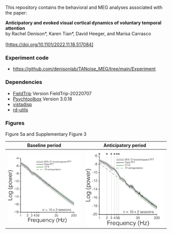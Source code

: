 This repository contains the behavioral and MEG analyses associated with the paper:<br>

<strong>Anticipatory and evoked visual cortical dynamics of voluntary temporal attention</strong><br> by Rachel Denison\*, Karen Tian\*, David Heeger, and Marisa Carrasco<br><br> <a href="https://www.biorxiv.org/content/10.1101/2022.11.18.517084v3" target="_blank">[https://doi.org/10.1101/2022.11.18.517084]</a><br>

### Experiment code

-   <https://github.com/denisonlab/TANoise_MEG/tree/main/Experiment>

### Dependencies

-   [FieldTrip](https://www.fieldtriptoolbox.org/) Version FieldTrip-20220707
-   [Psychtoolbox](http://psychtoolbox.org/) Version 3.0.18
-   [vistadisp](https://github.com/vistalab/vistadisp)
-   [rd-utils](https://github.com/racheldenison/rd-utils)

### Figures

Figure 5a and Supplementary Figure 3

|                                  Baseline period                                   |                              Anticipatory period                               |
|:----------------------------------:|:----------------------------------:|
| ![](manuscriptFigures/figs/meg_manuscriptFigs_bootstrappedFFT_pow_t-1499--499.svg) | ![](manuscriptFigures/figs/meg_manuscriptFigs_bootstrappedFFT_pow_t1-1000.svg) |
